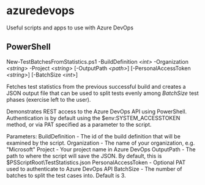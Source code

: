 # azuredevops
Useful scripts and apps to use with Azure DevOps

## PowerShell

New-TestBatchesFromStatistics.ps1 -BuildDefinition *\<int\>* -Organization *\<string\>* -Project *\<string\>* \[-OutputPath *\<path\>*\] \[-PersonalAccessToken *\<string\>*\] \[-BatchSize \<*int*\>]

Fetches test statistics from the previous successful build and creates a JSON output file that can be used to split tests evenly among *BatchSize* test phases (exercise left to the user).

Demonstrates REST access to the Azure DevOps API using PowerShell. Authentication is by default using the $env:SYSTEM_ACCESSTOKEN method, or via PAT specified as a parameter to the script.

Parameters:
BuildDefinition - The id of the build definition that will be examined by the script.
Organization - The name of your organization, e.g. "Microsoft"
Project - Your project name in Azure DevOps
OutputPath - The path to where the script will save the JSON. By default, this is $PSScriptRoot\TestStatistics.json
PersonalAccessToken - Optional PAT used to authenticate to Azure DevOps API
BatchSize - The number of batches to split the test cases into. Default is 3.
